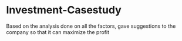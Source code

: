 # Investment-Casestudy
Based on the analysis done on all the factors, gave suggestions to the company so that it can maximize the profit
